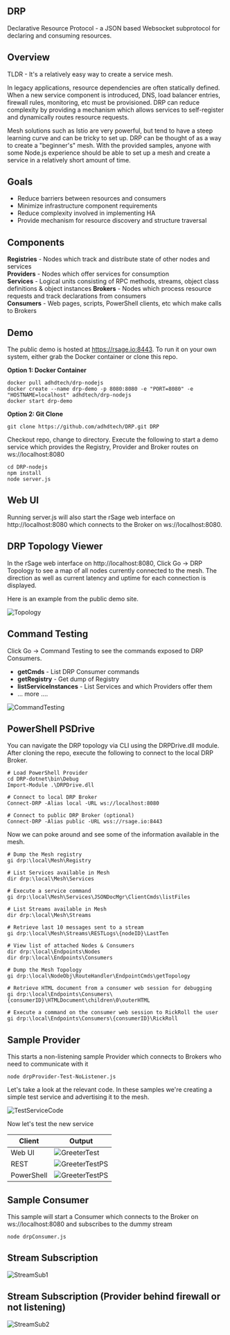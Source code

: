 ## DRP
Declarative Resource Protocol - a JSON based Websocket subprotocol for declaring and consuming resources.

## Overview
TLDR - It's a relatively easy way to create a service mesh.

In legacy applications, resource dependencies are often statically defined.  When a new service component is
introduced, DNS, load balancer entries, firewall rules, monitoring, etc must be provisioned.  DRP can reduce
complexity by providing a mechanism which allows services to self-register and dynamically routes resource requests.

Mesh solutions such as Istio are very powerful, but tend to have a steep learning curve and can be tricky to set up.
DRP can be thought of as a way to create a "beginner's" mesh.  With the provided samples, anyone with some Node.js
experience should be able to set up a mesh and create a service in a relatively short amount of time.

## Goals
* Reduce barriers between resources and consumers
* Minimize infrastructure component requirements
* Reduce complexity involved in implementing HA
* Provide mechanism for resource discovery and structure traversal

## Components
**Registries** - Nodes which track and distribute state of other nodes and services<br>
**Providers** - Nodes which offer services for consumption<br>
**Services** - Logical units consisting of RPC methods, streams, object class definitions & object instances
**Brokers** - Nodes which process resource requests and track declarations from consumers<br>
**Consumers** - Web pages, scripts, PowerShell clients, etc which make calls to Brokers

## Demo
The public demo is hosted at https://rsage.io:8443.  To run it on your own system, either grab the Docker container or clone this repo.


**Option 1: Docker Container**
```
docker pull adhdtech/drp-nodejs
docker create --name drp-demo -p 8080:8080 -e "PORT=8080" -e "HOSTNAME=localhost" adhdtech/drp-nodejs
docker start drp-demo
```

**Option 2: Git Clone**
```
git clone https://github.com/adhdtech/DRP.git DRP
```

Checkout repo, change to directory.  Execute the following to start a demo service which provides the Registry, Provider and Broker routes on ws://localhost:8080
```
cd DRP-nodejs
npm install
node server.js
```

## Web UI
Running server.js will also start the rSage web interface on http://localhost:8080 which connects to the Broker on ws://localhost:8080.

## DRP Topology Viewer
In the rSage web interface on http://localhost:8080, Click Go -> DRP Topology to see a map of all nodes currently connected to the mesh.  The direction as well as current latency and uptime for each connection is displayed.

Here is an example from the public demo site.

![Topology](img/drpTopologySample.png)

## Command Testing
Click Go -> Command Testing to see the commands exposed to DRP Consumers.<br>
* **getCmds** - List DRP Consumer commands<br>
* **getRegistry** - Get dump of Registry<br>
* **listServiceInstances** - List Services and which Providers offer them<br>
* ... more ....

![CommandTesting](img/commandTesting.png)

## PowerShell PSDrive
You can navigate the DRP topology via CLI using the DRPDrive.dll module.  After cloning the repo, execute the following to connect to the local DRP Broker.

```
# Load PowerShell Provider
cd DRP-dotnet\bin\Debug
Import-Module .\DRPDrive.dll

# Connect to local DRP Broker
Connect-DRP -Alias local -URL ws://localhost:8080

# Connect to public DRP Broker (optional)
Connect-DRP -Alias public -URL wss://rsage.io:8443
```

Now we can poke around and see some of the information available in the mesh.
```
# Dump the Mesh registry
gi drp:\local\Mesh\Registry

# List Services available in Mesh
dir drp:\local\Mesh\Services

# Execute a service command
gi drp:\local\Mesh\Services\JSONDocMgr\ClientCmds\listFiles

# List Streams available in Mesh
dir drp:\local\Mesh\Streams

# Retrieve last 10 messages sent to a stream
gi drp:\local\Mesh\Streams\RESTLogs\{nodeID}\LastTen

# View list of attached Nodes & Consumers
dir drp:\local\Endpoints\Nodes
dir drp:\local\Endpoints\Consumers

# Dump the Mesh Topology
gi drp:\local\NodeObj\RouteHandler\EndpointCmds\getTopology

# Retrieve HTML document from a consumer web session for debugging
gi drp:\local\Endpoints\Consumers\{consumerID}\HTMLDocument\children\0\outerHTML

# Execute a command on the consumer web session to RickRoll the user
gi drp:\local\Endpoints\Consumers\{consumerID}\RickRoll
```

## Sample Provider
This starts a non-listening sample Provider which connects to Brokers who need to communicate with it
```
node drpProvider-Test-NoListener.js
```

Let's take a look at the relevant code.  In these samples we're creating a simple test service and advertising it to the mesh.

![TestServiceCode](img/testServiceCode.png)

Now let's test the new service

Client|Output
---|---
Web UI|![GreeterTest](img/greeterTest.png)
REST|![GreeterTestPS](img/greeterTestREST.png)
PowerShell|![GreeterTestPS](img/greeterTestPS.png)


## Sample Consumer
This sample will start a Consumer which connects to the Broker on ws://localhost:8080 and subscribes to the dummy stream
```
node drpConsumer.js
```

## Stream Subscription
![StreamSub1](img/streamsub1.svg)


## Stream Subscription (Provider behind firewall or not listening)
![StreamSub2](img/streamsub2.svg)
